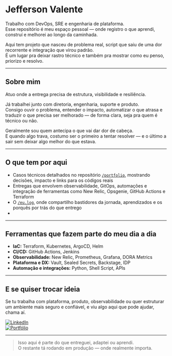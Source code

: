 # Jefferson Valente

Trabalho com DevOps, SRE e engenharia de plataforma.  
Esse repositório é meu espaço pessoal — onde registro o que aprendi, construí e melhorei ao longo da caminhada.

Aqui tem projeto que nasceu de problema real, script que saiu de uma dor recorrente e integração que virou padrão.  
É um lugar pra deixar rastro técnico e também pra mostrar como eu penso, priorizo e resolvo.

---

## Sobre mim

Atuo onde a entrega precisa de estrutura, visibilidade e resiliência.

Já trabalhei junto com diretoria, engenharia, suporte e produto.  
Consigo ouvir o problema, entender o impacto, automatizar o que atrasa e traduzir o que precisa ser melhorado — de forma clara, seja pra quem é técnico ou não.

Geralmente sou quem antecipa o que vai dar dor de cabeça.  
E quando algo trava, costumo ser o primeiro a tentar resolver — e o último a sair sem deixar algo melhor do que estava.

---

## O que tem por aqui

- Casos técnicos detalhados no repositório [`/portfolio`](https://github.com/jeffersonvalente/portfolio), mostrando decisões, impacto e links para os códigos reais
- Entregas que envolvem observabilidade, GitOps, automações e integração de ferramentas como New Relic, Opsgenie, GitHub Actions e Terraform
- O [`/eu.log`](https://github.com/jeffersonvalente/eu.log), onde compartilho bastidores da jornada, aprendizados e os porquês por trás do que entrego
- 
---

## Ferramentas que fazem parte do meu dia a dia

- **IaC:** Terraform, Kubernetes, ArgoCD, Helm
- **CI/CD:** GitHub Actions, Jenkins
- **Observabilidade:** New Relic, Prometheus, Grafana, DORA Metrics
- **Plataforma e DX:** Vault, Sealed Secrets, Backstage, IDP
- **Automação e integrações:** Python, Shell Script, APIs

---

## E se quiser trocar ideia

Se tu trabalha com plataforma, produto, observabilidade ou quer estruturar um ambiente mais seguro e confiável, e viu algo aqui que pode ajudar, chama aí.

[![LinkedIn](https://img.shields.io/badge/LinkedIn-Jefferson%20Valente-blue?logo=linkedin&style=for-the-badge)](https://www.linkedin.com/in/jefferson-hoy-valente/)  
[![Portfólio](https://img.shields.io/badge/Portfólio-jeffersonvalente.com.br-blueviolet?style=for-the-badge)](https://jeffersonvalente.com.br)

---

> Isso aqui é parte do que entreguei, adaptei ou aprendi.  
> O restante tá rodando em produção — onde realmente importa.
